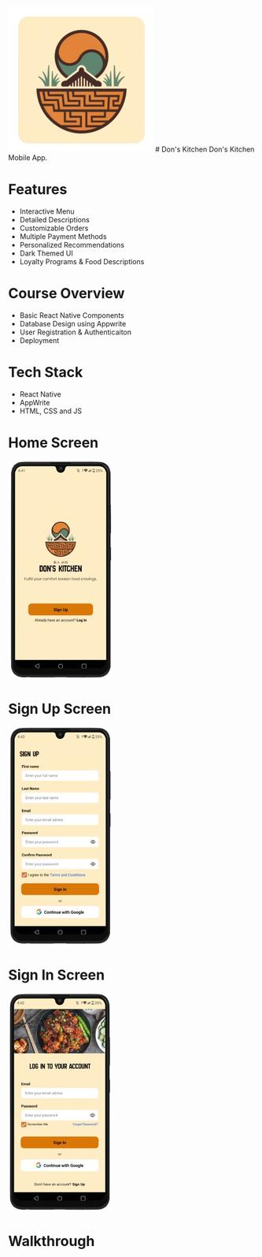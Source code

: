 <img src="assets/screenshots/appicon.png">  
# Don's Kitchen
Don's Kitchen Mobile App.

# Features
* Interactive Menu
* Detailed Descriptions
* Customizable Orders
* Multiple Payment Methods
* Personalized Recommendations
* Dark Themed UI
* Loyalty Programs & Food Descriptions

# Course Overview
* Basic React Native Components
* Database Design using Appwrite
* User Registration & Authenticaiton
* Deployment

# Tech Stack
* React Native
* AppWrite
* HTML, CSS and JS

# Home Screen
<img src="assets/screenshots/onboarding.png">  

# Sign Up Screen
<img src="assets/screenshots/signup.png">  

# Sign In Screen
<img src="assets/screenshots/login.png">  

# Walkthrough  